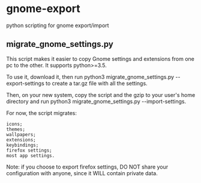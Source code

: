 # gnome-export
python scripting for gnome export/import

## migrate_gnome_settings.py

This script makes it easier to copy Gnome settings and extensions from one pc to the other. It supports python>=3.5.

To use it, download it, then run python3 migrate_gnome_settings.py --export-settings to create a tar.gz file with all the settings.

Then, on your new system, copy the script and the gzip to your user's home directory and run python3 migrate_gnome_settings.py --import-settings.

For now, the script migrates:

    icons;
    themes;
    wallpapers;
    extensions;
    keybindings;
    firefox settings;
    most app settings.

Note: if you choose to export firefox settings, DO NOT share your configuration with anyone, since it WILL contain private data.
